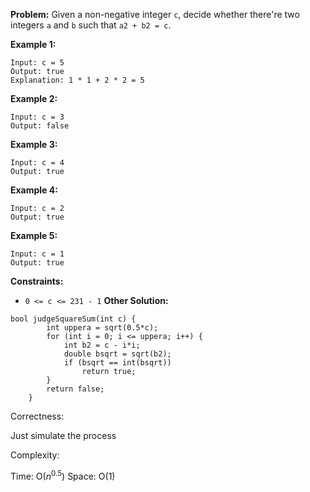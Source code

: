 **Problem:**
Given a non-negative integer `c`, decide whether there're two integers `a` and `b` such that `a2 + b2 = c`.

 

**Example 1:**

```
Input: c = 5
Output: true
Explanation: 1 * 1 + 2 * 2 = 5
```

**Example 2:**

```
Input: c = 3
Output: false
```

**Example 3:**

```
Input: c = 4
Output: true
```

**Example 4:**

```
Input: c = 2
Output: true
```

**Example 5:**

```
Input: c = 1
Output: true
```

 

**Constraints:**

- `0 <= c <= 231 - 1`
**Other Solution:**
```
bool judgeSquareSum(int c) {
        int uppera = sqrt(0.5*c);
        for (int i = 0; i <= uppera; i++) {
            int b2 = c - i*i;
            double bsqrt = sqrt(b2);
            if (bsqrt == int(bsqrt))
                return true;
        }
        return false;
    }
```
Correctness:

Just simulate the process

Complexity:

Time: O($n^{0.5}$)
Space: O(1)